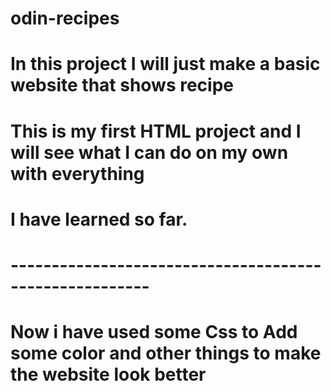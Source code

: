 # odin-recipes
# In this project I will just make a basic website that shows recipe 
# This is my first HTML project and I will see what I can do on my own with everything 
# I have learned so far.
# -------------------------------------------------------
# Now i have used some Css to Add some color and other things to make the website look better